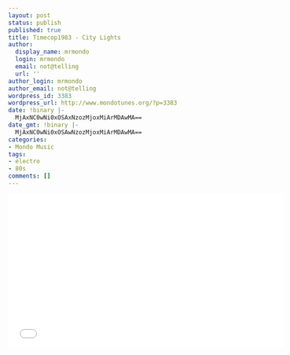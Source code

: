 ```yaml
---
layout: post
status: publish
published: true
title: Timecop1983 - City Lights
author:
  display_name: mrmondo
  login: mrmondo
  email: not@telling
  url: ''
author_login: mrmondo
author_email: not@telling
wordpress_id: 3383
wordpress_url: http://www.mondotunes.org/?p=3383
date: !binary |-
  MjAxNC0wNi0xOSAxNzozMjoxMiArMDAwMA==
date_gmt: !binary |-
  MjAxNC0wNi0xOSAwNzozMjoxMiArMDAwMA==
categories:
- Mondo Music
tags:
- electro
- 80s
comments: []
---
```

<iframe width="560" height="315" src="//www.youtube.com/embed/sIHqL3rngq0" frameborder="0"> </iframe>
